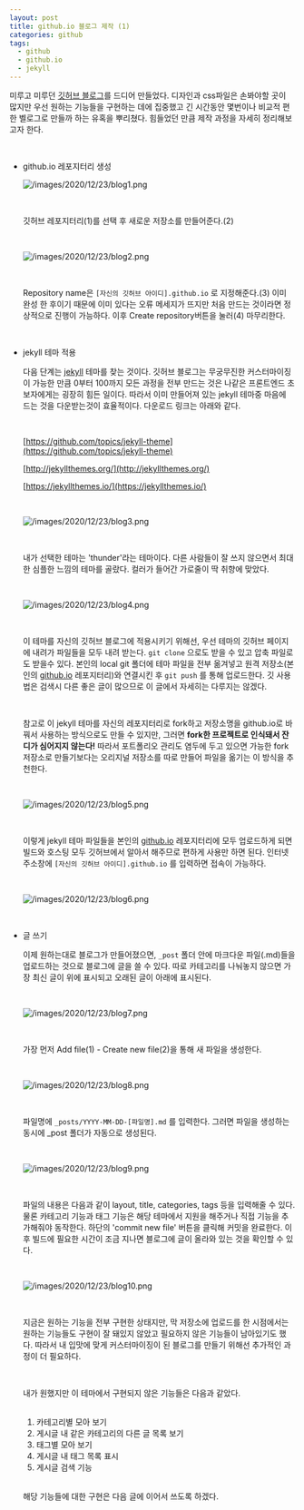 ```yaml
---
layout: post
title: github.io 블로그 제작 (1)
categories: github
tags:
  - github
  - github.io
  - jekyll
---
```


미루고 미루던 [깃허브 블로그](https://clarit7.github.io/)를 드디어 만들었다. 디자인과 css파일은 손봐야할 곳이 많지만 우선 원하는 기능들을 구현하는 데에 집중했고 긴 시간동안 몇번이나 비교적 편한 벨로그로 만들까 하는 유혹을 뿌리쳤다. 힘들었던 만큼 제작 과정을 자세히 정리해보고자 한다.

<br/>

- github.io 레포지터리 생성

  ![/images/2020/12/23/blog1.png](/images/2020/12/23/blog1.png)

  <br/>
  
  깃허브 레포지터리(1)를 선택 후 새로운 저장소를 만들어준다.(2)
  
  <br/>
  
  ![/images/2020/12/23/blog2.png](/images/2020/12/23/blog2.png)

  <br/>
  
  Repository name은 `[자신의 깃허브 아이디].github.io` 로 지정해준다.(3) 이미 완성 한 후이기 때문에 이미 있다는 오류 메세지가 뜨지만 처음 만드는 것이라면 정상적으로 진행이 가능하다. 이후 Create repository버튼을 눌러(4) 마무리한다.
  
  <br/>
  
- jekyll 테마 적용

  다음 단계는 [jekyll](https://jekyllrb.com/) 테마를 찾는 것이다. 깃허브 블로그는 무궁무진한 커스터마이징이 가능한 만큼 0부터 100까지 모든 과정을 전부 만드는 것은 나같은 프론트엔드 초보자에게는 굉장히 힘든 일이다. 따라서 이미 만들어져 있는 jekyll 테마중 마음에 드는 것을 다운받는것이 효율적이다. 다운로드 링크는 아래와 같다.
  
  <br/>
  
  [https://github.com/topics/jekyll-theme](https://github.com/topics/jekyll-theme)

  [http://jekyllthemes.org/](http://jekyllthemes.org/)

  [https://jekyllthemes.io/](https://jekyllthemes.io/)
  
  <br/>
  
  ![/images/2020/12/23/blog3.png](/images/2020/12/23/blog3.png)

  <br/>
  
  내가 선택한 테마는 'thunder'라는 테마이다. 다른 사람들이 잘 쓰지 않으면서 최대한 심플한 느낌의 테마를 골랐다. 컬러가 들어간 가로줄이 딱 취향에 맞았다.
  
  <br/>
  
  ![/images/2020/12/23/blog4.png](/images/2020/12/23/blog4.png)

  <br/>
  
  이 테마를 자신의 깃허브 블로그에 적용시키기 위해선, 우선 테마의 깃허브 페이지에 내려가 파일들을 모두 내려 받는다. `git clone` 으로도 받을 수 있고 압축 파일로도 받을수 있다. 본인의 local git 폴더에 테마 파일을 전부 옮겨넣고 원격 저장소(본인의 [github.io](http://github.io) 레포지터리)와 연결시킨 후 `git push` 를 통해 업로드한다. 깃 사용법은 검색시 다른 좋은 글이 많으므로 이 글에서 자세히는 다루지는 않겠다.
  
  <br/>
  
  참고로 이 jekyll 테마를 자신의 레포지터리로 fork하고 저장소명을 github.io로 바꿔서 사용하는 방식으로도 만들 수 있지만, 그러면 **fork한 프로젝트로 인식돼서 잔디가 심어지지 않는다!** 따라서 포트폴리오 관리도 염두에 두고 있으면 가능한 fork저장소로 만들기보다는 오리지널 저장소를 따로 만들어 파일을 옮기는 이 방식을 추천한다.
  
  <br/>
  
  ![/images/2020/12/23/blog5.png](/images/2020/12/23/blog5.png)
  
  <br/>
  
  이렇게 jekyll 테마 파일들을 본인의 [github.io](http://github.io) 레포지터리에 모두 업로드하게 되면 빌드와 호스팅 모두 깃허브에서 알아서 해주므로 편하게 사용만 하면 된다. 인터넷 주소창에 `[자신의 깃허브 아이디].github.io` 를 입력하면 접속이 가능하다.
  
  <br/>
  
  ![/images/2020/12/23/blog6.png](/images/2020/12/23/blog6.png)
  
  <br/>
  
- 글 쓰기

  이제 원하는대로 블로그가 만들어졌으면, `_post` 폴더 안에 마크다운 파일(.md)들을 업로드하는 것으로 블로그에 글을 쓸 수 있다. 따로 카테고리를 나눠놓지 않으면 가장 최신 글이 위에 표시되고 오래된 글이 아래에 표시된다. 
  
  <br/>
  
  ![/images/2020/12/23/blog7.png](/images/2020/12/23/blog7.png)

  <br/>
  
  가장 먼저 Add file(1) - Create new file(2)을 통해 새 파일을 생성한다.
  
  <br/>
  
  ![/images/2020/12/23/blog8.png](/images/2020/12/23/blog8.png)

  <br/>
  
  파일명에 `_posts/YYYY-MM-DD-[파일명].md` 를 입력한다. 그러면 파일을 생성하는 동시에 _post 폴더가 자동으로 생성된다.

  <br/>
  
  ![/images/2020/12/23/blog9.png](/images/2020/12/23/blog9.png)

  <br/>
  
  파일의 내용은 다음과 같이 layout, title, categories, tags 등을 입력해줄 수 있다. 물론 카테고리 기능과 태그 기능은 해당 테마에서 지원을 해주거나 직접 기능을 추가해줘야 동작한다. 하단의 'commit new file' 버튼을 클릭해 커밋을 완료한다. 이후 빌드에 필요한 시간이 조금 지나면 블로그에 글이 올라와 있는 것을 확인할 수 있다.

  <br/>
  
  ![/images/2020/12/23/blog10.png](/images/2020/12/23/blog10.png)

  <br/>
  
  지금은 원하는 기능을 전부 구현한 상태지만, 막 저장소에 업로드를 한 시점에서는 원하는 기능들도 구현이 잘 돼있지 않았고 필요하지 않은 기능들이 남아있기도 했다. 따라서 내 입맛에 맞게 커스터마이징이 된 블로그를 만들기 위해선 추가적인 과정이 더 필요하다.
  
  <br/>
  
  내가 원했지만 이 테마에서 구현되지 않은 기능들은 다음과 같았다.
  
  <br/>
  
  1. 카테고리별 모아 보기
  2. 게시글 내 같은 카테고리의 다른 글 목록 보기
  3. 태그별 모아 보기
  4. 게시글 내 태그 목록 표시
  5. 게시글 검색 기능
  
  <br/>
  
  해당 기능들에 대한 구현은 다음 글에 이어서 쓰도록 하겠다.
